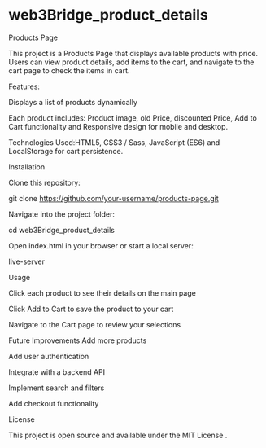 # web3Bridge_product_details

Products Page

This project is a Products Page that displays available products with price. Users can view product details, add items to the cart, and navigate to the cart page to check the items in cart.

Features:

Displays a list of products dynamically

Each product includes: Product image, old Price, discounted Price, Add to Cart functionality and Responsive design for mobile and desktop.

Technologies Used:HTML5, CSS3 / Sass, JavaScript (ES6) and LocalStorage for cart persistence.

Installation

Clone this repository:

git clone https://github.com/your-username/products-page.git


Navigate into the project folder:

cd web3Bridge_product_details

Open index.html in your browser or start a local server:

live-server

Usage

Click each product to see their details on the main page

Click Add to Cart to save the product to your cart

Navigate to the Cart page to review your selections


Future Improvements
Add more products

Add user authentication

Integrate with a backend API

Implement search and filters

Add checkout functionality

License

This project is open source and available under the MIT License
.
